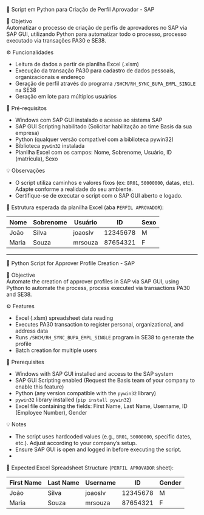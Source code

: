 👤 Script em Python para Criação de Perfil Aprovador - SAP  

📌 Objetivo  
Automatizar o processo de criação de perfis de aprovadores no SAP via SAP GUI, utilizando Python para automatizar todo o processo, processo executado via transações PA30 e SE38.

⚙️ Funcionalidades  
- Leitura de dados a partir de planilha Excel (.xlsm)  
- Execução da transação PA30 para cadastro de dados pessoais, organizacionais e endereço  
- Geração de perfil através do programa `/SHCM/RH_SYNC_BUPA_EMPL_SINGLE` na SE38  
- Geração em lote para múltiplos usuários  

🧠 Pré-requisitos  
- Windows com SAP GUI instalado e acesso ao sistema SAP  
- SAP GUI Scripting habilitado (Solicitar habilitação ao time Basis da sua empresa)  
- Python (qualquer versão compatível com a biblioteca pywin32)  
- Biblioteca `pywin32` instalada
- Planilha Excel com os campos: Nome, Sobrenome, Usuário, ID (matrícula), Sexo  

💡 Observações  
- O script utiliza caminhos e valores fixos (ex: `BR01`, `50000000`, datas, etc). Adapte conforme a realidade do seu ambiente.  
- Certifique-se de executar o script com o SAP GUI aberto e logado.  

📂 Estrutura esperada da planilha Excel (aba `PERFIL APROVADOR`):

| Nome | Sobrenome | Usuário | ID | Sexo |
|------|-----------|---------|----|------|
| João | Silva     | joaoslv | 12345678 | M |
| Maria| Souza     | mrsouza | 87654321 | F |

-----------------------------------------------------------------------------------------------------------------------------------------------------------------------------------------------------------------------------------------------
👤 Python Script for Approver Profile Creation - SAP  

📌 Objective  
Automate the creation of approver profiles in SAP via SAP GUI, using Python to automate the process, process executed via transactions PA30 and SE38.


⚙️ Features  
- Excel (.xlsm) spreadsheet data reading  
- Executes PA30 transaction to register personal, organizational, and address data  
- Runs `/SHCM/RH_SYNC_BUPA_EMPL_SINGLE` program in SE38 to generate the profile  
- Batch creation for multiple users  

🧠 Prerequisites  
- Windows with SAP GUI installed and access to the SAP system  
- SAP GUI Scripting enabled (Request the Basis team of your company to enable this feature)  
- Python (any version compatible with the `pywin32` library)  
- `pywin32` library installed (`pip install pywin32`)  
- Excel file containing the fields: First Name, Last Name, Username, ID (Employee Number), Gender  

💡 Notes  
- The script uses hardcoded values (e.g., `BR01`, `50000000`, specific dates, etc.). Adjust according to your company’s setup.  
- Ensure SAP GUI is open and logged in before executing the script.
- 

📂 Expected Excel Spreadsheet Structure (`PERFIL APROVADOR` sheet):

| First Name | Last Name | Username | ID       | Gender |
|------------|-----------|----------|----------|--------|
| João       | Silva     | joaoslv  | 12345678 | M      |
| Maria      | Souza     | mrsouza  | 87654321 | F      |

